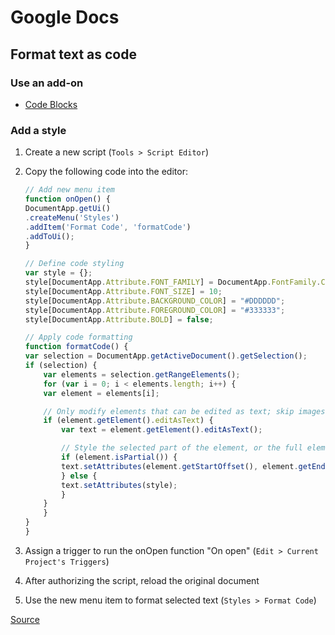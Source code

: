 # Google Docs

## Format text as code

### Use an add-on

- [Code Blocks](https://gsuite.google.com/marketplace/app/code_blocks/100740430168)

### Add a style

1. Create a new script (`Tools > Script Editor`)

1. Copy the following code into the editor:

    ```js
    // Add new menu item
    function onOpen() {
    DocumentApp.getUi()
    .createMenu('Styles')
    .addItem('Format Code', 'formatCode')
    .addToUi();
    }

    // Define code styling
    var style = {};
    style[DocumentApp.Attribute.FONT_FAMILY] = DocumentApp.FontFamily.CONSOLAS;
    style[DocumentApp.Attribute.FONT_SIZE] = 10;
    style[DocumentApp.Attribute.BACKGROUND_COLOR] = "#DDDDDD";
    style[DocumentApp.Attribute.FOREGROUND_COLOR] = "#333333";
    style[DocumentApp.Attribute.BOLD] = false;

    // Apply code formatting
    function formatCode() {
    var selection = DocumentApp.getActiveDocument().getSelection();
    if (selection) {
        var elements = selection.getRangeElements();
        for (var i = 0; i < elements.length; i++) {
        var element = elements[i];

        // Only modify elements that can be edited as text; skip images and other non-text elements.
        if (element.getElement().editAsText) {
            var text = element.getElement().editAsText();

            // Style the selected part of the element, or the full element if it's completely selected.
            if (element.isPartial()) {
            text.setAttributes(element.getStartOffset(), element.getEndOffsetInclusive(), style);
            } else {
            text.setAttributes(style);
            }
        }
        }
    }
    }
    ```

1. Assign a trigger to run the onOpen function "On open" (`Edit > Current Project's Triggers`)

1. After authorizing the script, reload the original document

1. Use the new menu item to format selected text (`Styles > Format Code`)

[Source](https://webapps.stackexchange.com/a/117682/56505)
